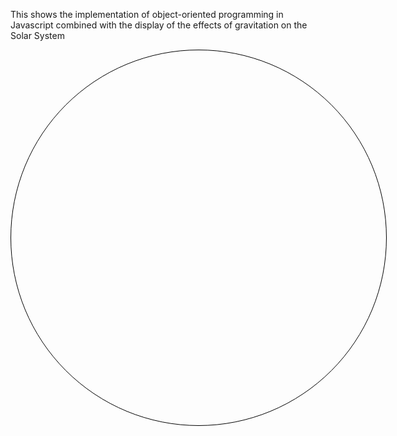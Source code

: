 This shows the implementation of object-oriented programming in Javascript combined with the display of the effects of gravitation on the Solar System
<head>
  <title>Hectic 6 Solar System Simulation</title>
  <style>
    #solar-system {
      position: relative;
      width: 600px;
      height: 600px;
      margin: 0 auto;
      border: 1px solid black;
      border-radius: 50%;
      overflow: hidden;
    }
    
    .planet {
      position: absolute;
      width: 40px;
      height: 40px;
      border-radius: 50%;
      background-color: gray;
      transition: transform 1s;
      display: flex;
      align-items: center;
      justify-content: center;
      cursor: pointer;
    }
    
    .planet-info {
      position: absolute;
      top: 60px;
      left: 0;
      width: 100%;
      text-align: center;
      font-size: 14px;
    }
    
    #sun {
      width: 80px;
      height: 80px;
      background-color: yellow;
      border-radius: 50%;
    }
    
    #sun:hover {
      transform: scale(1.2);
    }
    
    #mercury {
      background-color: #C0C0C0;
      animation: orbit-mercury 10s linear infinite;
    }
    
    #venus {
      background-color: #FFA500;
      animation: orbit-venus 12s linear infinite;
    }
    
    #earth {
      background-color: #6495ED;
      animation: orbit-earth 16s linear infinite;
    }
    
    #mars {
      background-color: #FF4500;
      animation: orbit-mars 20s linear infinite;
    }
    
    #jupiter {
      background-color: #F4A460;
      animation: orbit-jupiter 28s linear infinite;
    }
    
    #saturn {
      background-color: #CD853F;
      animation: orbit-saturn 32s linear infinite;
    }
    
    #uranus {
      background-color: #00CED1;
      animation: orbit-uranus 36s linear infinite;
    }
    
    #neptune {
      background-color: #00008B;
      animation: orbit-neptune 40s linear infinite;
    }
    
    .planet:hover {
      transform: scale(1.2);
    }
    
    @keyframes orbit-mercury {
      0% {
        transform: rotate(0deg) translateX(90px) rotate(0deg);
      }
      100% {
        transform: rotate(360deg) translateX(90px) rotate(-360deg);
      }
    }
    
    @keyframes orbit-venus {
      0% {
        transform: rotate(0deg) translateX(120px) rotate(0deg);
      }
      100% {
        transform: rotate(360deg) translateX(120px) rotate(-360deg);
      }
    }
    
    @keyframes orbit-earth {
      0% {
        transform: rotate(0deg) translateX(150px) rotate(0deg);
      }
      100% {
        transform: rotate(360deg) translateX(150px) rotate(-360deg);
      }
    }
    
    @keyframes orbit-mars {
      0% {
        transform: rotate(0deg) translateX(180px) rotate(0deg);
      }
      100% {
        transform: rotate(360deg) translateX(180px) rotate(-360deg);
      }
    }
    
    @keyframes orbit-jupiter {
      0% {
        transform: rotate(0deg) translateX(210px) rotate(0deg);
      }
      100% {
        transform: rotate(360deg) translateX(210px) rotate(-360deg);
      }
    }
    
    @keyframes orbit-saturn {
      0% {
        transform: rotate(0deg) translateX(240px) rotate(0deg);
      }
      100% {
        transform: rotate(360deg) translateX(240px) rotate(-360deg);
      }
    }
    
    @keyframes orbit-uranus {
      0% {
        transform: rotate(0deg) translateX(270px) rotate(0deg);
      }
      100% {
        transform: rotate(360deg) translateX(270px) rotate(-360deg);
      }
    }
    
    @keyframes orbit-neptune {
      0% {
        transform: rotate(0deg) translateX(300px) rotate(0deg);
      }
      100% {
        transform: rotate(360deg) translateX(300px) rotate(-360deg);
      }
    }
  </style>
</head>
<body>
  <div id="solar-system"></div>

  <script>
    class Planet {
      constructor(id, radius, color, orbitDuration, description, mass, orbitalPeriod) {
        this.id = id;
        this.radius = radius;
        this.color = color;
        this.orbitDuration = orbitDuration;
        this.description = description;
        this.mass = mass;
        this.orbitalPeriod = orbitalPeriod;
      }

      createPlanetElement() {
        const planetElement = document.createElement('div');
        planetElement.id = this.id;
        planetElement.className = 'planet';
        planetElement.title = this.description;
        planetElement.style.backgroundColor = this.color;
        planetElement.style.width = this.radius + 'px';
        planetElement.style.height = this.radius + 'px';

        const planetInfo = document.createElement('div');
        planetInfo.className = 'planet-info';
        planetInfo.textContent = this.description;
        planetElement.appendChild(planetInfo);

        return planetElement;
      }

      startOrbitAnimation() {
        const keyframes = `orbit-${this.id} ${this.orbitDuration}s linear infinite`;
        document.getElementById(this.id).style.animation = keyframes;
      }
    }

    const solarSystem = document.getElementById('solar-system');

    const sun = new Planet('sun', 80, 'yellow', 0, 'The Sun', '1.989 × 10^30', 'N/A');
    const mercury = new Planet('mercury', 30, '#C0C0C0', 10, 'Mercury', '3.3011 × 10^23', '87.97');
    const venus = new Planet('venus', 30, '#FFA500', 12, 'Venus', '4.867 × 10^24', '224.70');
    const earth = new Planet('earth', 30, '#6495ED', 16, 'Earth', '5.972 × 10^24', '365.25');
    const mars = new Planet('mars', 30, '#FF4500', 20, 'Mars', '6.39 × 10^23', '687');
    const jupiter = new Planet('jupiter', 30, '#F4A460', 28, 'Jupiter', '1.898 × 10^27', '4,332.59');
    const saturn = new Planet('saturn', 30, '#CD853F', 32, 'Saturn', '5.683 × 10^26', '10,759.22');
    const uranus = new Planet('uranus', 30, '#00CED1', 36, 'Uranus', '8.681 × 10^25', '30,688.50');
    const neptune = new Planet('neptune', 30, '#00008B', 40, 'Neptune', '1.024 × 10^26', '60,182');

    solarSystem.appendChild(sun.createPlanetElement());
    solarSystem.appendChild(mercury.createPlanetElement());
    solarSystem.appendChild(venus.createPlanetElement());
    solarSystem.appendChild(earth.createPlanetElement());
    solarSystem.appendChild(mars.createPlanetElement());
    solarSystem.appendChild(jupiter.createPlanetElement());
    solarSystem.appendChild(saturn.createPlanetElement());
    solarSystem.appendChild(uranus.createPlanetElement());
    solarSystem.appendChild(neptune.createPlanetElement());

    const planets = [sun, mercury, venus, earth, mars, jupiter, saturn, uranus, neptune];

    planets.forEach(planet => {
      planet.startOrbitAnimation();
    });
  </script>
</body>
